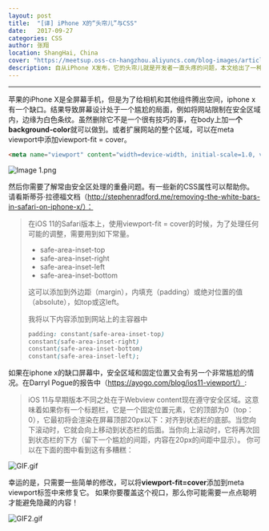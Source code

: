 ```yaml
---
layout: post
title:  "[译] iPhone X的“头帘儿”与CSS"
date:   2017-09-27
categories: CSS
author: 张翔
location: ShangHai, China
cover: "https://meetsup.oss-cn-hangzhou.aliyuncs.com/blog-images/article13/mobile-phone-1875813_640.jpg"
description: 自从iPhone X发布，它的头帘儿就是开发者一直头疼的问题，本文给出了一种解决办法，如果想提前适配iPhone X，一定要看这篇文章！
---
```

---
苹果的iPhone X是全屏幕手机，但是为了给相机和其他组件腾出空间，iphone x有一个缺口。结果导致屏幕设计处于一个尴尬的局面，例如将网站限制在安全区域内，边缘为白色条纹。虽然删除它不是一个很有技巧的事，在body上加一**个background-color**就可以做到。或者扩展网站的整个区域，可以在meta viewport中添加viewport-fit = cover。

```html
<meta name="viewport" content="width=device-width, initial-scale=1.0, viewport-fit=cover">
```

![Image 1.png](https://meetsup.oss-cn-hangzhou.aliyuncs.com/blog-images/article13/5b61bc310d0ba.png)

然后你需要了解常由安全区处理的重叠问题。有一些新的CSS属性可以帮助你。请看斯蒂芬·拉德福文档（http://stephenradford.me/removing-the-white-bars-in-safari-on-iphone-x/）：

> 在iOS 11的Safari版本上，使用viewport-fit = cover的时候，为了处理任何可能的调整，需要用到如下常量。
> 
> - safe-area-inset-top
> - safe-area-inset-right
> - safe-area-inset-left
> - safe-area-inset-bottom
> 
> 这可以添加到外边距（margin），内填充（padding）或绝对位置的值（absolute），如top或这left。
> 
> 我将以下内容添加到网站上的主容器中
> 
> ```css 
> padding: constant(safe-area-inset-top)
> constant(safe-area-inset-right) 
> constant(safe-area-inset-bottom)
> constant(safe-area-inset-left); 
> ```

如果在iphone x的缺口屏幕中，安全区域和固定位置又会有另一个非常尴尬的情况。在Darryl Pogue的报告中（https://ayogo.com/blog/ios11-viewport/）:

> iOS 11与早期版本不同之处在于Webview content现在遵守安全区域。这意味着如果你有一个标题栏，它是一个固定位置元素，它的顶部为0（top：0），它最初将会渲染在屏幕顶部20px以下：对齐到状态栏的底部。当您向下滚动时，它就会向上移动到状态栏的后面。当你向上滚动时，它将再次回到状态栏的下方（留下一个尴尬的间距，内容在20px的间距中显示）。
> 你可以在下面的图中看到这有多糟糕：

![GIF.gif](https://meetsup.oss-cn-hangzhou.aliyuncs.com/blog-images/article13/GIF.gif)

幸运的是，只需要一些简单的修改，可以将**viewport-fit=cover**添加到meta viewport标签中来修复它。
如果你要覆盖这个视口，那么你可能需要一点点聪明才能避免隐藏的内容！

![GIF2.gif](https://meetsup.oss-cn-hangzhou.aliyuncs.com/blog-images/article13/GIF2.gif)